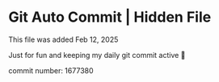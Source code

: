 # Git Auto Commit | Hidden File

This file was added Feb 12, 2025

Just for fun and keeping my daily git commit active 🤪

commit number: 1677380
